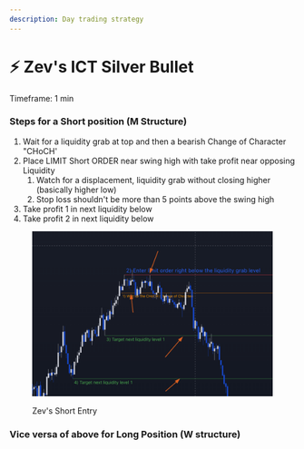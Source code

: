 ```yaml
---
description: Day trading strategy
---
```


# ⚡ Zev's ICT Silver Bullet

Timeframe: 1 min

### Steps for a Short position (M Structure)

1. Wait for a liquidity grab at top and then a bearish Change of Character "CHoCH'
2. Place LIMIT Short ORDER near swing high with take profit near opposing Liquidity
   1. Watch for a displacement, liquidity grab without closing higher (basically higher low)
   2. Stop loss shouldn't be more than 5 points above the swing high
3. Take profit 1 in next liquidity below
4. Take profit 2 in next liquidity below



<figure><img src="../../.gitbook/assets/image (1) (1) (1).png" alt=""><figcaption><p>Zev's Short Entry</p></figcaption></figure>

### Vice versa of above for Long Position (W structure)





